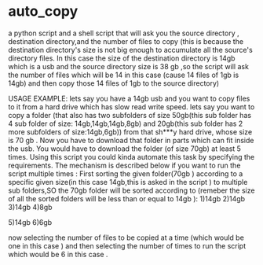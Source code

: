 # auto_copy

a python script and a shell script that will ask you the source directory , destination
directory,and the number of files to copy (this is because the 
destination directory's size is not big enough to accumulate all the
source's directory files. In this case the size of the destination
directory is 14gb which is a usb and the source directory size is 
38 gb ,so the script will ask the number of files which will be 
14 in this case (cause 14 files of 1gb is 14gb) and then copy those
14 files of 1gb to the source directory)


USAGE EXAMPLE:
lets say you have a 14gb usb and you want to copy files to it from a hard drive which has slow read write speed. lets say you want to copy a folder (that also has two subfolders of size 50gb(this sub folder has 4 sub folder of size: 14gb,14gb,14gb,8gb) and 20gb(this sub folder has 2 more subfolders of size:14gb,6gb)) from that sh***y hard drive, whose size is 70 gb .
Now you have to download that folder in parts which can fit inside the usb. You would have to download the folder (of size 70gb) at least 5 times. Using this script you could kinda automate this task
by specifying the requirements. The mechanism is described below if you want to run the script multiple times : 
First sorting the given folder(70gb ) according to a specific given size(in this case 14gb,this is asked in the script ) to multiple sub folders,SO the 70gb folder will be sorted according to (remeber the size of all the sorted folders will be less than or equal to 14gb ): 
1)14gb
2)14gb
3)14gb
4)8gb

5)14gb
6)6gb

now selecting the number of files to be copied at a time (which would be one in this case ) and then selecting the number of times to run the script which would be 6 in this case .
